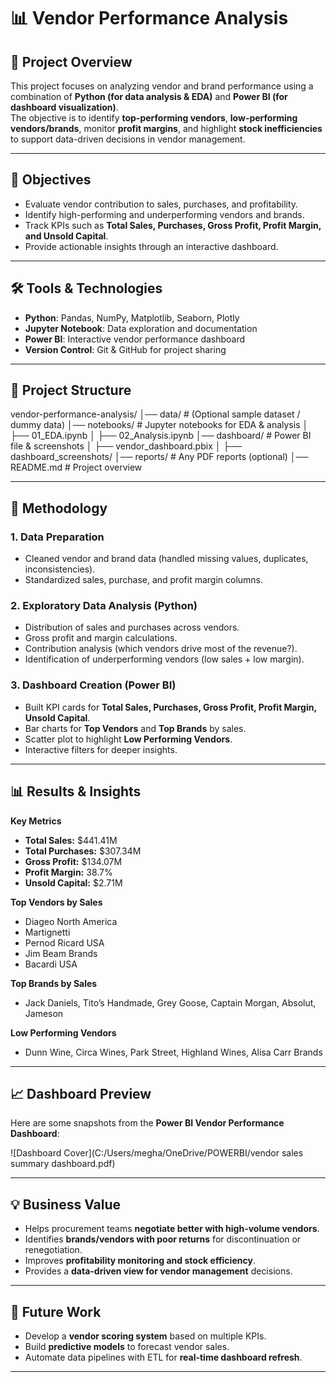 # 📊 Vendor Performance Analysis  

## 📌 Project Overview  
This project focuses on analyzing vendor and brand performance using a combination of **Python (for data analysis & EDA)** and **Power BI (for dashboard visualization)**.  
The objective is to identify **top-performing vendors**, **low-performing vendors/brands**, monitor **profit margins**, and highlight **stock inefficiencies** to support data-driven decisions in vendor management.  

---

## 🎯 Objectives  
- Evaluate vendor contribution to sales, purchases, and profitability.  
- Identify high-performing and underperforming vendors and brands.  
- Track KPIs such as **Total Sales, Purchases, Gross Profit, Profit Margin, and Unsold Capital**.  
- Provide actionable insights through an interactive dashboard.  

---

## 🛠️ Tools & Technologies  
- **Python**: Pandas, NumPy, Matplotlib, Seaborn, Plotly  
- **Jupyter Notebook**: Data exploration and documentation  
- **Power BI**: Interactive vendor performance dashboard  
- **Version Control**: Git & GitHub for project sharing  

---

## 📂 Project Structure  
vendor-performance-analysis/
│── data/ # (Optional sample dataset / dummy data)
│── notebooks/ # Jupyter notebooks for EDA & analysis
│ ├── 01_EDA.ipynb
│ ├── 02_Analysis.ipynb
│── dashboard/ # Power BI file & screenshots
│ ├── vendor_dashboard.pbix
│ ├── dashboard_screenshots/
│── reports/ # Any PDF reports (optional)
│── README.md # Project overview

---

## 🔎 Methodology  

### 1. Data Preparation  
- Cleaned vendor and brand data (handled missing values, duplicates, inconsistencies).  
- Standardized sales, purchase, and profit margin columns.  

### 2. Exploratory Data Analysis (Python)  
- Distribution of sales and purchases across vendors.  
- Gross profit and margin calculations.  
- Contribution analysis (which vendors drive most of the revenue?).  
- Identification of underperforming vendors (low sales + low margin).  

### 3. Dashboard Creation (Power BI)  
- Built KPI cards for **Total Sales, Purchases, Gross Profit, Profit Margin, Unsold Capital**.  
- Bar charts for **Top Vendors** and **Top Brands** by sales.  
- Scatter plot to highlight **Low Performing Vendors**.  
- Interactive filters for deeper insights.  

---

## 📊 Results & Insights  

**Key Metrics**  
- **Total Sales:** \$441.41M  
- **Total Purchases:** \$307.34M  
- **Gross Profit:** \$134.07M  
- **Profit Margin:** 38.7%  
- **Unsold Capital:** \$2.71M  

**Top Vendors by Sales**  
- Diageo North America  
- Martignetti  
- Pernod Ricard USA  
- Jim Beam Brands  
- Bacardi USA  

**Top Brands by Sales**  
- Jack Daniels, Tito’s Handmade, Grey Goose, Captain Morgan, Absolut, Jameson  

**Low Performing Vendors**  
- Dunn Wine, Circa Wines, Park Street, Highland Wines, Alisa Carr Brands  

---

## 📈 Dashboard Preview  

Here are some snapshots from the **Power BI Vendor Performance Dashboard**:  

![Dashboard Cover](C:/Users/megha/OneDrive/POWERBI/vendor sales summary dashboard.pdf)  

---

## 💡 Business Value  
- Helps procurement teams **negotiate better with high-volume vendors**.  
- Identifies **brands/vendors with poor returns** for discontinuation or renegotiation.  
- Improves **profitability monitoring and stock efficiency**.  
- Provides a **data-driven view for vendor management** decisions.  

---

## 🚀 Future Work  
- Develop a **vendor scoring system** based on multiple KPIs.  
- Build **predictive models** to forecast vendor sales.  
- Automate data pipelines with ETL for **real-time dashboard refresh**.  

---
